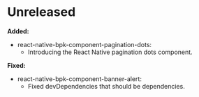 # Unreleased

**Added:**
- react-native-bpk-component-pagination-dots:
  - Introducing the React Native pagination dots component.

**Fixed:**
- react-native-bpk-component-banner-alert:
  - Fixed devDependencies that should be dependencies.
